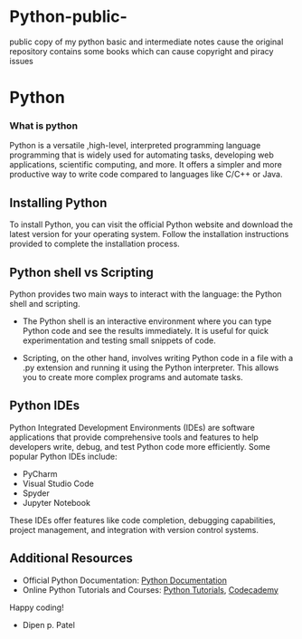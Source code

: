 # Python-public-
public copy of my python basic and intermediate notes cause the original repository contains some books which can cause copyright and piracy issues

# Python
### What is python

Python is a versatile ,high-level, interpreted programming language programming that is widely used for automating tasks, developing web applications, scientific computing, and more. It offers a simpler and more productive way to write code compared to languages like C/C++ or Java. 

## Installing Python

To install Python, you can visit the official Python website and download the latest version for your operating system. Follow the installation instructions provided to complete the installation process.

## Python shell vs Scripting
Python provides two main ways to interact with the language: the Python shell and scripting.

- The Python shell is an interactive environment where you can type Python code and see the results immediately. It is useful for quick experimentation and testing small snippets of code.

- Scripting, on the other hand, involves writing Python code in a file with a .py extension and running it using the Python interpreter. This allows you to create more complex programs and automate tasks.

## Python IDEs

Python Integrated Development Environments (IDEs) are software applications that provide comprehensive tools and features to help developers write, debug, and test Python code more efficiently. Some popular Python IDEs include:

- PyCharm
- Visual Studio Code
- Spyder
- Jupyter Notebook

These IDEs offer features like code completion, debugging capabilities, project management, and integration with version control systems.

## Additional Resources
- Official Python Documentation: [Python Documentation](https://docs.python.org/3/)
- Online Python Tutorials and Courses: [Python Tutorials](https://www.learnpython.org/), [Codecademy](https://www.codecademy.com/learn/learn-python-3)

Happy coding!
- Dipen p. Patel